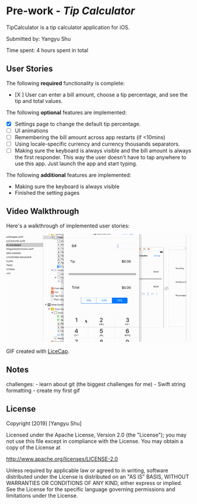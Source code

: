 # Pre-work - *Tip Calculator*

TipCalculator is a tip calculator application for iOS.

Submitted by: Yangyu Shu

Time spent: 4 hours spent in total

## User Stories

The following **required** functionality is complete:

* [X ] User can enter a bill amount, choose a tip percentage, and see the tip and total values.

The following **optional** features are implemented:
* [X] Settings page to change the default tip percentage.
* [ ] UI animations
* [ ] Remembering the bill amount across app restarts (if <10mins)
* [ ] Using locale-specific currency and currency thousands separators.
* [ ] Making sure the keyboard is always visible and the bill amount is always the first responder. This way the user doesn't have to tap anywhere to use this app. Just launch the app and start typing.

The following **additional** features are implemented:

- Making sure the keyboard is always visible
- Finished the setting pages

## Video Walkthrough 

Here's a walkthrough of implemented user stories:

<img src='https://github.com/lindashuuu/pre-work-ios/blob/master/tipcal/animation.gif' title='Video Walkthrough' width='' alt='Video Walkthrough' />

GIF created with [LiceCap](http://www.cockos.com/licecap/).

## Notes

challenges:
    - learn about git (the biggest challenges for me)
    - Swift string formatting
    - create my first gif

## License

Copyright [2019] [Yangyu Shu]

Licensed under the Apache License, Version 2.0 (the "License");
you may not use this file except in compliance with the License.
You may obtain a copy of the License at

http://www.apache.org/licenses/LICENSE-2.0

Unless required by applicable law or agreed to in writing, software
distributed under the License is distributed on an "AS IS" BASIS,
WITHOUT WARRANTIES OR CONDITIONS OF ANY KIND, either express or implied.
See the License for the specific language governing permissions and
limitations under the License.
